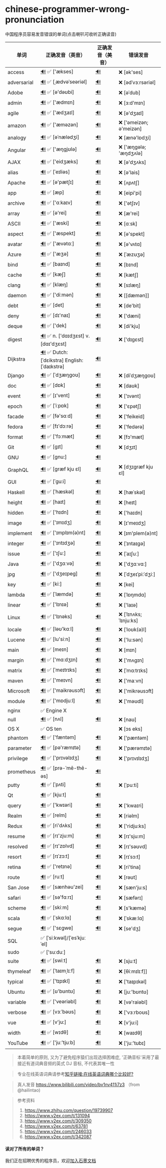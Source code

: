 # chinese-programmer-wrong-pronunciation
中国程序员容易发音错误的单词(点击喇叭可收听正确读音)

| 单词 | 正确发音（英音）| 正确发音（美音）| 错误发音 |
| ---- | --------------- | ----------------- | ----------- | 
| access | [🔊](http://dict.youdao.com/dictvoice?audio=access&type=1) ✅ ['ækses] | [🔊](http://dict.youdao.com/dictvoice?audio=access&type=2) |  ❌ [ək'ses] |
| adversarial | [🔊](http://dict.youdao.com/dictvoice?audio=adversarial&type=1) ✅ [ˌædvəˈseəriəl] | [🔊](http://dict.youdao.com/dictvoice?audio=adversarial&type=2) |  ❌ [ədˈvɜːrsəriəl] |
| Adobe | [🔊](http://dict.youdao.com/dictvoice?audio=Adobe&type=1) ✅ [ə'dəʊbi]| [🔊](http://dict.youdao.com/dictvoice?audio=Adobe&type=2) |  ❌ [əˈdub] |
| admin | [🔊](http://dict.youdao.com/dictvoice?audio=admin&type=1) ✅ ['ædmɪn] | [🔊](http://dict.youdao.com/dictvoice?audio=admin&type=2) |  ❌ [ɜ:d'mɪn] |
| agile | [🔊](http://dict.youdao.com/dictvoice?audio=agile&type=1) ✅ ['ædʒaɪl] | [🔊](http://dict.youdao.com/dictvoice?audio=agile&type=2) |  ❌ [ə'dʒaɪl] |
| amazon | [🔊](http://dict.youdao.com/dictvoice?audio=amazon&type=1) ✅ ['æməzən] | [🔊](http://dict.youdao.com/dictvoice?audio=amazon&type=2) |  ❌ ['əmeizən; ə'meizən] |
| analogy | [🔊](http://dict.youdao.com/dictvoice?audio=analogy&type=1) ✅ [əˈnælədʒi] | [🔊](http://dict.youdao.com/dictvoice?audio=analogy&type=2) |  ❌ [ænə'lɒdʒi] |
| Angular | [🔊](http://dict.youdao.com/dictvoice?audio=Angular&type=1) ✅ ['æŋgjʊlə] | [🔊](http://dict.youdao.com/dictvoice?audio=Angular&type=2) |  ❌ ['æŋɡələ; 'æŋdʒʌlə] |
| AJAX | [🔊](http://dict.youdao.com/dictvoice?audio=AJAX&type=1) ✅ ['eidʒæks] | [🔊](http://dict.youdao.com/dictvoice?audio=AJAX&type=2) |  ❌ [ə'dʒʌks] |
| alias | [🔊](http://dict.youdao.com/dictvoice?audio=alias&type=1) ✅ [ˈeɪliəs]| [🔊](http://dict.youdao.com/dictvoice?audio=alias&type=2) |  ❌ [ə'lais] |
| Apache | [🔊](http://dict.youdao.com/dictvoice?audio=Apache&type=1) ✅ [ə'pætʃɪ] | [🔊](http://dict.youdao.com/dictvoice?audio=Apache&type=2) |  ❌ [ʌpʌtʃ] |
| app | [🔊](http://dict.youdao.com/dictvoice?audio=app&type=1) ✅ [æp] | [🔊](http://dict.youdao.com/dictvoice?audio=app&type=2) |  ❌ [eipi'pi]|
| archive | [🔊](http://dict.youdao.com/dictvoice?audio=archive&type=1) ✅ ['ɑːkaɪv] | [🔊](http://dict.youdao.com/dictvoice?audio=archive&type=2) |  ❌ ['ətʃɪv] |
| array | [🔊](http://dict.youdao.com/dictvoice?audio=array&type=1) ✅ [ə'rei] | [🔊](http://dict.youdao.com/dictvoice?audio=array&type=2) |  ❌ [æ'rei] |
| ASCII | [🔊](http://dict.youdao.com/dictvoice?audio=ascii&type=1) ✅ ['æski] | [🔊](http://dict.youdao.com/dictvoice?audio=ascii&type=2) |  ❌ [ɑːsk] |
| aspect | [🔊](http://dict.youdao.com/dictvoice?audio=aspect&type=1) ✅ ['æspekt] | [🔊](http://dict.youdao.com/dictvoice?audio=aspect&type=2) |  ❌ [ə'spekt] |
| avatar | [🔊](http://dict.youdao.com/dictvoice?audio=avatar&type=1) ✅ ['ævətɑː] | [🔊](http://dict.youdao.com/dictvoice?audio=avatar&type=2) |  ❌ [ə'vʌtɑ] |
| Azure | [🔊](http://dict.youdao.com/dictvoice?audio=azure&type=1) ✅ ['æʒə] | [🔊](http://dict.youdao.com/dictvoice?audio=azure&type=2) |  ❌ [ˈæzʊʒə] |
| bind | [🔊](http://dict.youdao.com/dictvoice?audio=bind&type=1) ✅ [baɪnd] | [🔊](http://dict.youdao.com/dictvoice?audio=bind&type=2) |  ❌ [bɪnd] |
| cache | [🔊](http://dict.youdao.com/dictvoice?audio=cache&type=1) ✅ [kæʃ] | [🔊](http://dict.youdao.com/dictvoice?audio=cache&type=2) |  ❌ [kætʃ] |
| clang | [🔊](http://dict.youdao.com/dictvoice?audio=clang&type=1) ✅ [klæŋ] | [🔊](http://dict.youdao.com/dictvoice?audio=clang&type=2) |  ❌ [sɪlæŋ] |
| daemon | [🔊](http://dict.youdao.com/dictvoice?audio=Daemon&type=1) ✅ ['diːmən] | [🔊](http://dict.youdao.com/dictvoice?audio=Daemon&type=2) |  ❌ [[dæmən]] |
| debt | [🔊](http://dict.youdao.com/dictvoice?audio=debt&type=1) ✅ [det] | [🔊](http://dict.youdao.com/dictvoice?audio=debt&type=2) |  ❌ [de'bit] |
| deny | [🔊](http://dict.youdao.com/dictvoice?audio=deny&type=1) ✅ [dɪ'naɪ] | [🔊](http://dict.youdao.com/dictvoice?audio=deny&type=2) |  ❌ ['dæni] |
| deque | [🔊](http://dict.youdao.com/dictvoice?audio=deque&type=1) ✅ ['dek] | [🔊](http://dict.youdao.com/dictvoice?audio=deque&type=2) |  ❌ [di'kju] |
| digest | [🔊](http://dict.youdao.com/dictvoice?audio=digest&type=1) ✅ n. ['dɑɪdʒɛst] v. [dɑɪ'dʒɛst] | [🔊](http://dict.youdao.com/dictvoice?audio=digest&type=2) |  ❌ ['dɪgɛst] |
| Dijkstra | [🔊](https://upload.wikimedia.org/wikipedia/commons/8/85/Dijkstra.ogg) ✅ Dutch:[ˈdɛikstra] English:[ˈdaɪkstrə] | [🔊](https://upload.wikimedia.org/wikipedia/commons/8/85/Dijkstra.ogg) |   |
| Django | [🔊](http://dict.youdao.com/dictvoice?audio=Django&type=1) ✅ [ˈdʒæŋɡoʊ] | [🔊](http://dict.youdao.com/dictvoice?audio=Django&type=2) |  ❌ [diˈdʒæŋɡoʊ] |
| doc | [🔊](http://dict.youdao.com/dictvoice?audio=doc&type=1) ✅ [dɒk]| [🔊](http://dict.youdao.com/dictvoice?audio=doc&type=2) |  ❌ [daʊk] |
| event | [🔊](http://dict.youdao.com/dictvoice?audio=event&type=1) ✅ [ɪ'vent]| [🔊](http://dict.youdao.com/dictvoice?audio=event&type=2) |  ❌ ['ɪvənt] |
| epoch  | [🔊](http://dict.youdao.com/dictvoice?audio=epoch&type=1) ✅ [ˈiːpɒk]| [🔊](http://dict.youdao.com/dictvoice?audio=epoch&type=2) |  ❌ ['ɛpətʃ] |
| facade | [🔊](http://dict.youdao.com/dictvoice?audio=facade&type=1) ✅ [fə'sɑːd]| [🔊](http://dict.youdao.com/dictvoice?audio=facade&type=2) |  ❌ ['feikeid] |
| fedora | [🔊](http://dict.youdao.com/dictvoice?audio=fedora&type=1) ✅ [fɪ'dɔːrə]| [🔊](http://dict.youdao.com/dictvoice?audio=fedora&type=2) |  ❌ ['fedərə] |
| format | [🔊](http://dict.youdao.com/dictvoice?audio=format&type=1) ✅ ['fɔːmæt]| [🔊](http://dict.youdao.com/dictvoice?audio=format&type=2) |  ❌ [fɔ'mæt] |
| Git | [🔊](http://dict.youdao.com/dictvoice?audio=git&type=1) ✅ [ɡɪt] | [🔊](http://dict.youdao.com/dictvoice?audio=git&type=2) |  ❌ [dʒɪt] |
| GNU | [🔊](https://upload.wikimedia.org/wikipedia/commons/2/24/En-gnu.ogg) ✅ [gnu:] | [🔊](https://upload.wikimedia.org/wikipedia/commons/2/24/En-gnu.ogg) |  |
| GraphQL | [🔊](http://dict.youdao.com/dictvoice?audio=GraphQL&type=1) ✅ [græf kju ɛl] | [🔊](http://dict.youdao.com/dictvoice?audio=GraphQL&type=2) |  ❌ [dʒɪgræf kju ɛl] |
| GUI | [🔊](http://dict.youdao.com/dictvoice?audio={GUI}&type=1) ✅ [ˈɡu:i] | [🔊](http://dict.youdao.com/dictvoice?audio={GUI}&type=2) |  |
| Haskell | [🔊](http://dict.youdao.com/dictvoice?audio=haskell&type=1) ✅ [ˈhæskəl] | [🔊](http://dict.youdao.com/dictvoice?audio=haskell&type=2) |  ❌ [hæˈskəl] |
| height | [🔊](http://dict.youdao.com/dictvoice?audio=height&type=1) ✅ [haɪt] | [🔊](http://dict.youdao.com/dictvoice?audio=height&type=2) |  ❌ [heɪt] |
| hidden | [🔊](http://dict.youdao.com/dictvoice?audio=hidden&type=1) ✅ ['hɪdn] | [🔊](http://dict.youdao.com/dictvoice?audio=hidden&type=2) |  ❌ ['haɪdn] |
| image | [🔊](http://dict.youdao.com/dictvoice?audio=image&type=1) ✅ ['ɪmɪdʒ] | [🔊](http://dict.youdao.com/dictvoice?audio=image&type=2) |  ❌ [ɪ'meɪdʒ] |
| implement | [🔊](http://dict.youdao.com/dictvoice?audio=implement&type=1) ✅ ['ɪmplɪm(ə)nt] | [🔊](http://dict.youdao.com/dictvoice?audio=implement&type=2) |  ❌ [ɪm'plem(ə)nt] |
| integer | [🔊](http://dict.youdao.com/dictvoice?audio=integer&type=1) ✅ ['ɪntɪdʒə] | [🔊](http://dict.youdao.com/dictvoice?audio=integer&type=2) |  ❌ [ˈɪntaɪgə] |
| issue | [🔊](http://dict.youdao.com/dictvoice?audio=issue&type=1) ✅ ['ɪʃuː] | [🔊](http://dict.youdao.com/dictvoice?audio=issue&type=2) |  ❌ [ˈaɪʃuː] |
| Java | [🔊](http://dict.youdao.com/dictvoice?audio=java&type=1) ✅ ['dʒɑːvə] | [🔊](http://dict.youdao.com/dictvoice?audio=java&type=2) |  ❌ ['dʒɑːvɑː] |
| jpg| [🔊](http://dict.youdao.com/dictvoice?audio=JPEG&type=1) ✅ ['dʒeɪpeɡ] | [🔊](http://dict.youdao.com/dictvoice?audio=JPEG&type=2) |  ❌ [ˈdʒeɪˈpi:ˈdʒiː] |
| key | [🔊](http://dict.youdao.com/dictvoice?audio=key&type=1) ✅  [kiː] | [🔊](http://dict.youdao.com/dictvoice?audio=key&type=2) |  ❌ [kei] |
| lambda | [🔊](http://dict.youdao.com/dictvoice?audio=lambda&type=1) ✅ [ˈlæmdə] | [🔊](http://dict.youdao.com/dictvoice?audio=lambda&type=2) |  ❌ [ˈlɒŋmdɑ] |
| linear | [🔊](http://dict.youdao.com/dictvoice?audio=linear&type=1) ✅ ['lɪnɪə] | [🔊](http://dict.youdao.com/dictvoice?audio=linear&type=2) |  ❌ ['laɪə] |
| Linux | [🔊](http://dict.youdao.com/dictvoice?audio=linux&type=1) ✅ ['lɪnəks] | [🔊](http://dict.youdao.com/dictvoice?audio=linux&type=2) |  ❌ [ˈlɪnʌks; ˈlɪnjuːks] |
| locale | [🔊](http://dict.youdao.com/dictvoice?audio=locale&type=1) ✅ [ləʊ'kɑːl] | [🔊](http://dict.youdao.com/dictvoice?audio=locale&type=2) |  ❌ [ˈloʊk(ə)l] |
| Lucene | [🔊](http://dict.youdao.com/dictvoice?audio=lucene&type=1) ✅ [lu'siːn] | [🔊](http://dict.youdao.com/dictvoice?audio=lucene&type=2) |  ❌ ['lu:sən] |
| main | [🔊](http://dict.youdao.com/dictvoice?audio=main&type=1) ✅ [meɪn] | [🔊](http://dict.youdao.com/dictvoice?audio=main&type=2) |  ❌ [mɪn] |
| margin | [🔊](http://dict.youdao.com/dictvoice?audio=margin&type=1) ✅ ['mɑːdʒɪn] | [🔊](http://dict.youdao.com/dictvoice?audio=margin&type=2) |  ❌ ['mʌgɪn] |
| matrix | [🔊](http://dict.youdao.com/dictvoice?audio=matrix&type=1) ✅ [ˈmeɪtrɪks] | [🔊](http://dict.youdao.com/dictvoice?audio=matrix&type=2) |  ❌ [ˈmɑ:trɪks] |
| maven | [🔊](http://dict.youdao.com/dictvoice?audio=maven&type=1) ✅ ['meɪvn] | [🔊](http://dict.youdao.com/dictvoice?audio=maven&type=2) |  ❌ ['maːvn] |
| Microsoft | [🔊](http://dict.youdao.com/dictvoice?audio=Microsoft&type=1) ✅ ['maikrəusɔft] | [🔊](http://dict.youdao.com/dictvoice?audio=Microsoft&type=2) |  ❌ ['mikrəusɔft] |
| module | [🔊](http://dict.youdao.com/dictvoice?audio=module&type=1) ✅ ['mɒdjuːl] | [🔊](http://dict.youdao.com/dictvoice?audio=module&type=2) |  ❌ ['məʊdl] |
| nginx |   ✅ Engine X |   |  |
| null | [🔊](http://dict.youdao.com/dictvoice?audio=null&type=1) ✅ [nʌl] | [🔊](http://dict.youdao.com/dictvoice?audio=null&type=2) |  ❌ [naʊ] |
| OS X |   ✅ OS ten |   |  ❌ [ɔs eks] |
| phantom | [🔊](http://dict.youdao.com/dictvoice?audio=phantom&type=1) ✅ ['fæntəm] | [🔊](http://dict.youdao.com/dictvoice?audio=phantom&type=2) |  ❌ ['pæntəm] |
| parameter | [🔊](http://dict.youdao.com/dictvoice?audio=parameter&type=1) ✅ [pə'ræmɪtə] | [🔊](http://dict.youdao.com/dictvoice?audio=parameter&type=2) |  ❌ ['pærəmɪtə] |
| privilege | [🔊](http://dict.youdao.com/dictvoice?audio=privilege&type=1) ✅ ['prɪvəlɪdʒ] | [🔊](http://dict.youdao.com/dictvoice?audio=privilege&type=2) |  ❌ ['prɪvɪlɪdʒ] |
| prometheus | [🔊](http://dict.youdao.com/dictvoice?audio=prometheus&type=1) ✅ [prə-ˈmē-thē-əs] | [🔊](http://dict.youdao.com/dictvoice?audio=prometheus&type=2) |   |
| putty | [🔊](http://dict.youdao.com/dictvoice?audio=putty&type=1) ✅ [ˈpʌti] | [🔊](http://dict.youdao.com/dictvoice?audio=putty&type=2) |  ❌ [ˈpuːti] |
| Qt | [🔊](http://dict.youdao.com/dictvoice?audio=cute&type=1) ✅ [kjuːt] | [🔊](http://dict.youdao.com/dictvoice?audio=cute&type=2) |  |
| query | [🔊](http://dict.youdao.com/dictvoice?audio=query&type=1) ✅ ['kwɪəri] | [🔊](http://dict.youdao.com/dictvoice?audio=query&type=2) |  ❌ ['kwaɪri] |
| Realm | [🔊](http://dict.youdao.com/dictvoice?audio=realm&type=1) ✅ [relm] | [🔊](http://dict.youdao.com/dictvoice?audio=realm&type=2) |  ❌ [riəlm] |
| Redux | [🔊](http://dict.youdao.com/dictvoice?audio=redux&type=1) ✅ [ri'dʌks] | [🔊](http://dict.youdao.com/dictvoice?audio=redux&type=2) |  ❌ ['ridju:ks] |
| resume | [🔊](http://dict.youdao.com/dictvoice?audio=resume&type=1) ✅  [rɪ'zju:m] | [🔊](http://dict.youdao.com/dictvoice?audio=resume&type=2) |  ❌  [rɪ'sju:m] |
| resolved | [🔊](http://dict.youdao.com/dictvoice?audio=resolved&type=1) ✅ [rɪ'zɒlvd] | [🔊](http://dict.youdao.com/dictvoice?audio=resolved&type=2) |  ❌ [rɪ'səʊvd] |
| resort | [🔊](http://dict.youdao.com/dictvoice?audio=resort&type=1) ✅ [rɪˈzɔ:t] | [🔊](http://dict.youdao.com/dictvoice?audio=resort&type=2) |  ❌ [rɪˈsɔ:t] |
| retina | [🔊](http://dict.youdao.com/dictvoice?audio=retina&type=1) ✅ ['retɪnə] | [🔊](http://dict.youdao.com/dictvoice?audio=retina&type=2) |  ❌ [ri'tina] |
| route | [🔊](http://dict.youdao.com/dictvoice?audio=route&type=1) ✅ [ruːt] | [🔊](http://dict.youdao.com/dictvoice?audio=route&type=2) |  ❌ [rəʊt] |
| San Jose | [🔊](http://dict.youdao.com/dictvoice?audio=san%20jose&type=1) ✅ [sænhəu'zei] | [🔊](http://dict.youdao.com/dictvoice?audio=san%20jose&type=2) |  ❌ [sæn'ju:s] |
| safari | [🔊](http://dict.youdao.com/dictvoice?audio=safari&type=1) ✅ [sə'fɑːrɪ] | [🔊](http://dict.youdao.com/dictvoice?audio=safari&type=2) |  ❌ [sæfərɪ] |
| scheme | [🔊](http://dict.youdao.com/dictvoice?audio=scheme&type=1) ✅ [skiːm] | [🔊](http://dict.youdao.com/dictvoice?audio=scheme&type=2) |  ❌ [s'kæmə] |
| scala | [🔊](http://dict.youdao.com/dictvoice?audio=scala&type=1) ✅ [ˈskɑːlɑ] | [🔊](http://dict.youdao.com/dictvoice?audio=scala&type=2) |  ❌ [ˈskæːlɑ] |
| segue | [🔊](http://dict.youdao.com/dictvoice?audio=segue&type=1) ✅ ['sɛɡwe] | [🔊](http://dict.youdao.com/dictvoice?audio=segue&type=2) |  ❌ [se'dʒ] |
| SQL |   ✅ [ˈsiːkwəl]/[ˈesˈkjuːˈel] |   |  |
| sudo |   ✅ ['suːduː] |   |  |
| suite | [🔊](http://dict.youdao.com/dictvoice?audio=suite&type=1) ✅ [swiːt] | [🔊](http://dict.youdao.com/dictvoice?audio=suite&type=2) |  ❌ [sjuːt] |
| thymeleaf | [🔊](http://dict.youdao.com/dictvoice?audio=thymeleaf&type=1) ✅ [ˈtaɪmˌlɪːf] | [🔊](http://dict.youdao.com/dictvoice?audio=thymeleaf&type=2) |  ❌ [θiːmɪlɪːf]] |
| typical | [🔊](http://dict.youdao.com/dictvoice?audio=typical&type=1) ✅ ['tɪpɪkl] | [🔊](http://dict.youdao.com/dictvoice?audio=typical&type=2) |  ❌ ['taɪpɪkəl] |
| Ubuntu | [🔊](http://upload.wikimedia.org/wikipedia/commons/b/b5/En-Ubuntu_pronunciation.oga) ✅ [ʊ'bʊntʊ] | [🔊](http://upload.wikimedia.org/wikipedia/commons/b/b5/En-Ubuntu_pronunciation.oga) |  ❌ [juː'bʊntʊ] |
| variable | [🔊](http://dict.youdao.com/dictvoice?audio=variable&type=1) ✅ ['veəriəbl] | [🔊](http://dict.youdao.com/dictvoice?audio=variable&type=2) |  ❌ [və'raiəbl] |
| verbose | [🔊](http://dict.youdao.com/dictvoice?audio=verbose&type=1) ✅ [vɜːˈbəʊs] | [🔊](http://dict.youdao.com/dictvoice?audio=verbose&type=2) |  ❌ ['vɜːrboʊs] |
| vue | [🔊](http://dict.youdao.com/dictvoice?audio=vue&type=1) ✅ [v'ju:] | [🔊](http://dict.youdao.com/dictvoice?audio=vue&type=2) |  ❌ [v'ju:i] |
| width | [🔊](http://dict.youdao.com/dictvoice?audio=width&type=1) ✅ [wɪdθ] | [🔊](http://dict.youdao.com/dictvoice?audio=width&type=2) |  ❌ [waɪdθ] |
| YouTube | [🔊](http://dict.youdao.com/dictvoice?audio=youtube&type=1) ✅ ['juː'tjuːb] | [🔊](http://dict.youdao.com/dictvoice?audio=youtube&type=2) |  ❌ ['juː'tʊbɪ] |

> 本着简单的原则, 又为了避免程序猿们出现选择困难症, '正确音标'采用了最接近有道词典音频的英式 DJ 音标, 不代表其唯一性

> 专业在线英语词典请参考[知乎链接:在线英语词典哪个比较好?](https://www.zhihu.com/question/19707759)

> 真人发音 https://www.bilibili.com/video/bv1nv411i7z3 （from @hailintao)


> 参考资料
>
> 1. https://www.zhihu.com/question/19739907
> 2. https://www.v2ex.com/t/131094
> 3. https://www.v2ex.com/t/309350
> 4. https://www.v2ex.com/t/63781
> 5. https://www.v2ex.com/t/246033
> 6. https://www.v2ex.com/t/342087


#### 读对了所有的单词？
我们正在招聘优秀的程序员，欢迎[加入石墨文档](https://shimo.im/doc/G3ckHEVF3f4qANHk)
